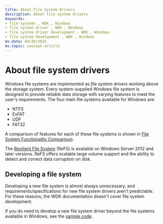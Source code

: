 ```yaml
---
title: About File System Drivers
description: About file system drivers
keywords:
- file systems , WDK , Windows
- file system driver , WDK , Windows
- file system driver development , WDK , Windows
- file system development , WDK , Windows
ms.date: 04/30/2025
ms.topic: concept-article
---
```


# About file system drivers

Windows file systems are implemented as *file system drivers* working above the storage system. Every system-supplied Windows file system is designed to provide reliable data storage with varying features to meet the user's requirements. The four main file systems available for Windows are:

* NTFS
* ExFAT
* UDF
* FAT32

A comparison of features for each of these file systems is shown in [File System Functionality Comparison](/windows/desktop/FileIO/filesystem-functionality-comparison).

The [Resilient File System](/windows-server/storage/refs/refs-overview) (ReFS) is available on Windows Server 2012 and later versions. ReFS offers scalable large volume support and the ability to detect and correct data corruption on disk.

## Developing a file system

Developing a new file system is almost always unnecessary, and requirements/specifications for new file system drivers aren't predictable. For these reasons, the WDK documentation doesn't cover file system development.

If you do need to develop a new file system driver beyond the file systems available in Windows, see the [sample code](file-system-sample-code.md).
